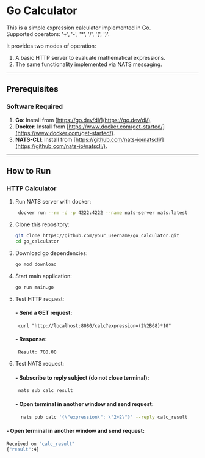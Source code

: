 # Go Calculator

This is a simple expression calculator implemented in Go. <br>
Supported operators: '+', '-', '*', '/', '(', ')'.

It provides two modes of operation:

1. A basic HTTP server to evaluate mathematical expressions.
2. The same functionality implemented via NATS messaging.

---

## Prerequisites

### Software Required

1. **Go**: Install from [https://go.dev/dl/](https://go.dev/dl/).
2. **Docker**: Install from [https://www.docker.com/get-started/](https://www.docker.com/get-started/).
3. **NATS-CLI**: Install from [https://github.com/nats-io/natscli/](https://github.com/nats-io/natscli/).

---

## How to Run

### HTTP Calculator

1. Run NATS server with docker:
   ```bash
    docker run --rm -d -p 4222:4222 --name nats-server nats:latest

2. Clone this repository:
   ```bash
   git clone https://github.com/your_username/go_calculator.git
   cd go_calculator

3. Download go dependencies:
    ```bash
    go mod download

4. Start main application:
    ```bash
    go run main.go

5. Test HTTP request:
   #### - Send a GET request:
        curl "http://localhost:8080/calc?expression=(2%2B68)*10"

   #### - Response:
        Result: 700.00
6. Test NATS request:
   #### - Subscribe to reply subject (do not close terminal):
        nats sub calc_result

   #### - Open terminal in another window and send request:
    ```bash
      nats pub calc '{\"expression\": \"2+2\"}' --reply calc_result
   
  #### - Open terminal in another window and send request:
   ```bash
   Received on "calc_result"
   {"result":4}
